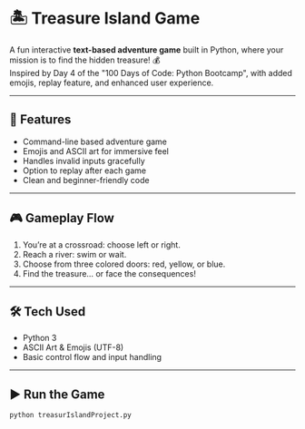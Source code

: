 # 🏝️ Treasure Island Game

A fun interactive **text-based adventure game** built in Python, where your mission is to find the hidden treasure! 💰  
Inspired by Day 4 of the "100 Days of Code: Python Bootcamp", with added emojis, replay feature, and enhanced user experience.

---

## 🚀 Features

- Command-line based adventure game
- Emojis and ASCII art for immersive feel
- Handles invalid inputs gracefully
- Option to replay after each game
- Clean and beginner-friendly code

---

## 🎮 Gameplay Flow

1. You’re at a crossroad: choose left or right.
2. Reach a river: swim or wait.
3. Choose from three colored doors: red, yellow, or blue.
4. Find the treasure… or face the consequences!

---

## 🛠️ Tech Used

- Python 3
- ASCII Art & Emojis (UTF-8)
- Basic control flow and input handling

---

## ▶️ Run the Game

```bash
python treasurIslandProject.py
